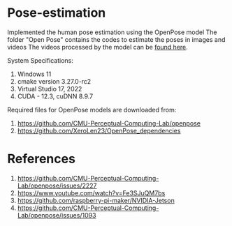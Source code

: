 # Pose-estimation
Implemented the human pose estimation using the OpenPose model
The folder "Open Pose" contains the codes to estimate the poses in images and videos
The videos processed by the model can be [found here](https://iitgnacin-my.sharepoint.com/:f:/g/personal/22110050_iitgn_ac_in/EsCh9PatjaBHjldrNO1yzo8BDKIGl4qDh5KZU5dvKPwADA?e=WeLBSl).

System Specifications:
1) Windows 11
2) cmake version 3.27.0-rc2
3) Virtual Studio 17, 2022
4) CUDA - 12.3, cuDNN 8.9.7

Required files for OpenPose models are downloaded from:
1) https://github.com/CMU-Perceptual-Computing-Lab/openpose
2) https://github.com/XeroLen23/OpenPose_dependencies

# References
1) https://github.com/CMU-Perceptual-Computing-Lab/openpose/issues/2227
2) https://www.youtube.com/watch?v=Fe3SJuQM7bs
3) https://github.com/raspberry-pi-maker/NVIDIA-Jetson
4) https://github.com/CMU-Perceptual-Computing-Lab/openpose/issues/1093
